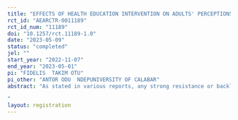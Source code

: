 ```yaml
---
title: "EFFECTS OF HEALTH EDUCATION INTERVENTION ON ADULTS' PERCEPTIONS, ATTITUDES AND SUPPORT FOR COMPREHENSIVE SEXUALITY EDUCATION PROGRAMME FOR ADOLESCENTS: A CLUSTER RANDOMIZED CONTROLLED TRIAL IN CROSS RIVER STATE, NIGERIA."
rct_id: "AEARCTR-0011189"
rct_id_num: "11189"
doi: "10.1257/rct.11189-1.0"
date: "2023-05-09"
status: "completed"
jel: ""
start_year: "2022-11-07"
end_year: "2023-05-01"
pi: "FIDELIS  TAKIM OTU"
pi_other: "ANTOR ODU  NDEPUNIVERSITY OF CALABAR"
abstract: "As stated in various reports, any strong resistance or backlashed to sexuality education and condom and contraception availability programmes for adolescents in schools and communities from parents and community groups, is a real challenge that can prevent the development of policies and making of laws that will protect, maintain, and improve adolescents sexual and reproductive health. A community-based, cluster-randomized controlled trial (CRT) will be carried out to evaluate the effects of a health education intervention on adults’ knowledge, attitudes and support for comprehensive sexuality education, condom and contraceptives availability for adolescents in Cross River State, Nigeria. The study will consist of three phases:Phase 1: Pre-intervention (baseline) assessment Phase 2: health education intervention Phase 3: post-intervention assessment. The target population for this study will be all adult male and female parents or guardians, resident in Cross River State, Nigeria. The sample size for this study will be determined using the two Proportion estimation formula to be 346 ×2 = 692 for the two groups. Participants for the study will be recruited from 24 geographic clusters of approximately equal size mapped for the purpose of randomization. The clusters will be created based on geographic boundaries and population density. The twenty-four (24) selected clusters will then be randomized to intervention or control conditions of three (3) arms - intervention: mixed teaching methods (8), single teaching method (8); and control (8), through the generation of random allocation sequence using random number generated programme. The instrument that will be used to collect data for this study will be a semi-structured validated Questionnaire. Data that will be collected will be double entered in standard spreadsheets separately for the purpose of quality. Descriptive and inferential statistics of the entered data will be analyzed using Statistical Package for Social Sciences (SPSS) software, version 26.0.
"
layout: registration
---
```


